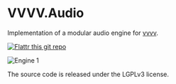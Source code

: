 VVVV.Audio
==========

Implementation of a modular audio engine for [vvvv](http://vvvv.org).

[![Flattr this git repo](http://api.flattr.com/button/flattr-badge-large.png)](https://flattr.com/submit/auto?user_id=tebjan&url=https://github.com/tebjan/VVVV.Audio&title=VVVV.Audio&language=C#&tags=github&category=software)

![Engine 1](http://vvvv.org/sites/default/files/screenshot1381297332.png "Engine 1")

The source code is released under the LGPLv3 license.
